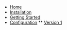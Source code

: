 <!-- _sidebar.md -->

* [Home](/)
* [Installation](/install.md)
* [Getting Started](/getting-started.md)
* [Configuration](/config.md)
** [Version 1](/config-1_x_0.md)
